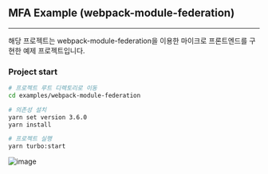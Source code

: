 ## MFA Example (webpack-module-federation)

---

해당 프로젝트는 webpack-module-federation을 이용한 마이크로 프론트엔드를 구현한 예제 프로젝트입니다.

### Project start

```bash
# 프로젝트 루트 디렉토리로 이동
cd examples/webpack-module-federation

# 의존성 설치
yarn set version 3.6.0
yarn install

# 프로젝트 실행
yarn turbo:start
```

![image](https://github.com/minsgy/micro-frontend-example/assets/60251579/2050ba7f-cead-463b-994e-5c6db1821647)
